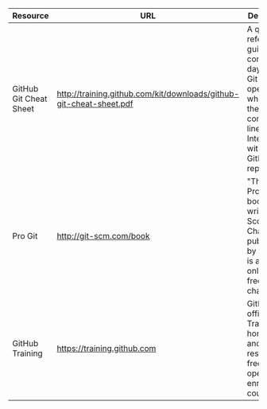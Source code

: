 Resource | URL | Description
---|---|---
GitHub Git Cheat Sheet | http://training.github.com/kit/downloads/github-git-cheat-sheet.pdf | A quick-reference guide to common day-to-day Git operations when using the command line and Interacting with your GitHub.com repositories.
Pro Git | http://git-scm.com/book | "The entire Pro Git book, written by Scott Chacon and published by Apress, is available online and free of charge."
GitHub Training | https://training.github.com | GitHub’s official Training home page and resource for free and open enrollment courses.

